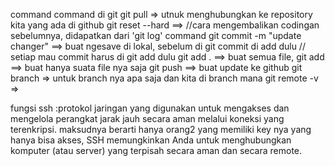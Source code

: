  command command di git
 git pull => utnuk menghubungkan ke repository kita yang ada di github
 git reset --hard <copy path nya>==> //cara mengembalikan codingan sebelumnya, didapatkan dari 'git log' 
command git commit -m "update changer" ==> buat ngesave di lokal, sebelum di git commit di add dulu // setiap mau commit harus di git add dulu 
git add . ==> buat semua file, git add ==> buat hanya suata file nya saja 
git push ==> buat update ke github
git branch => untuk branch nya apa saja dan kita di branch mana git remote -v =>

fungsi ssh :protokol jaringan yang digunakan untuk mengakses dan mengelola perangkat jarak jauh secara aman melalui koneksi yang terenkripsi. maksudnya berarti hanya orang2 yang memiliki key nya yang hanya bisa akses, SSH memungkinkan Anda untuk menghubungkan komputer (atau server) yang terpisah secara aman dan secara remote.
